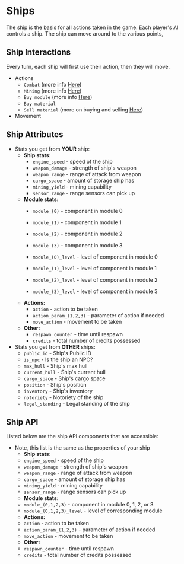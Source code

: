 # Ships

The ship is the basis for all actions taken in the game. Each player's AI controls a ship. The ship can
move around to the various points, 

[](_static/simple_ship.png)
## Ship Interactions

Every turn, each ship will first use their action, then they will move.
- Actions
  - `Combat` (more info [Here](combat.md))
  - `Mining` (more info [Here](asteroid_fields_and_mining.md))
  - `Buy module` (more info [Here](ship_upgrades.md))
  - `Buy material`
  - `Sell material` (more on buying and selling [Here](trading.md))
- Movement

## Ship Attributes

- Stats you get from **YOUR** ship:
  - **Ship stats:**
    - `engine_speed` - speed of the ship
    - `weapon_damage` - strength of ship's weapon
    - `weapon_range` - range of attack from weapon
    - `cargo_space` - amount of storage ship has
    - `mining_yield` - mining capability
    - `sensor_range` - range sensors can pick up
  - **Module stats:**
    - `module_(0)` - component in module 0
    - `module_(1)` - component in module 1
    - `module_(2)` - component in module 2
    - `module_(3)` - component in module 3
    
    - `module_(0)_level` - level of component in module 0
    - `module_(1)_level` - level of component in module 1
    - `module_(2)_level` - level of component in module 2
    - `module_(3)_level` - level of component in module 3
  - **Actions:**
    - `action` - action to be taken
    - `action_param_(1,2,3)` - parameter of action if needed
    - `move_action` - movement to be taken
  - **Other:**
    - `respawn_counter` - time until respawn
    - `credits` - total number of credits possessed
- Stats you get from **OTHER** ships:
  - `public_id` - Ship's Public ID
  - `is_npc` - Is the ship an NPC?
  - `max_hull` - Ship's max hull
  - `current_hull` - Ship's current hull
  - `cargo_space` - Ship's cargo space
  - `position` - Ship's position
  - `inventory` - Ship's inventory
  - `notoriety` - Notoriety of the ship
  - `legal_standing` - Legal standing of the ship
  
## Ship API

Listed below are the ship API components that are accessible:
- Note, this list is the same as the properties of your ship
  - **Ship stats:**
  - `engine_speed` - speed of the ship
  - `weapon_damage` - strength of ship's weapon
  - `weapon_range` - range of attack from weapon
  - `cargo_space` - amount of storage ship has
  - `mining_yield` - mining capability
  - `sensor_range` - range sensors can pick up
  - **Module stats:**
  - `module_(0,1,2,3)` - component in module 0, 1, 2, or 3
  - `module_(0,1,2,3)_level` - level of corresponding module
  - **Actions:**
  - `action` - action to be taken
  - `action_param_(1,2,3)` - parameter of action if needed
  - `move_action` - movement to be taken
  - **Other:**
  - `respawn_counter` - time until respawn
  - `credits` - total number of credits possessed
